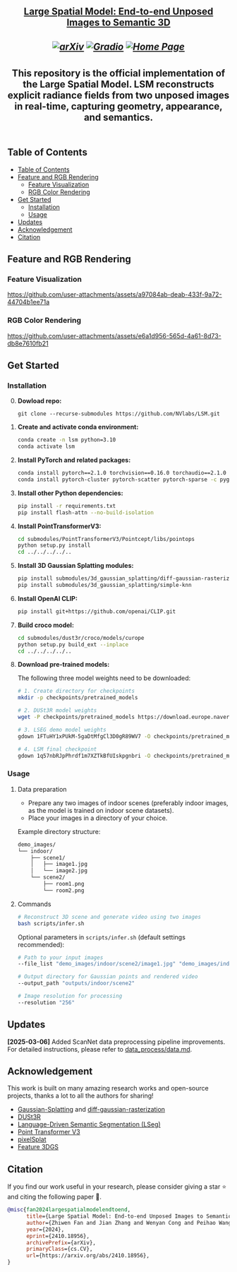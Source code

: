 <h2 align="center"> <a href="https://arxiv.org/abs/2410.18956"> Large Spatial Model: End-to-end Unposed Images to Semantic 3D

<h5 align="center">

[![arXiv](https://img.shields.io/badge/Arxiv-2403.20309-b31b1b.svg?logo=arXiv)](https://arxiv.org/abs/2410.18956)
[![Gradio](https://img.shields.io/badge/%F0%9F%A4%97%20Hugging%20Face-Spaces-blue)](https://huggingface.co/spaces/kairunwen/LSM)
[![Home Page](https://img.shields.io/badge/Project-Website-green.svg)](https://largespatialmodel.github.io/)

</h5>

<div align="center">
This repository is the official implementation of the Large Spatial Model.
LSM reconstructs explicit radiance fields from two unposed images in real-time, capturing geometry, appearance, and semantics.
</div>
<br>

## Table of Contents

- [Table of Contents](#table-of-contents)
- [Feature and RGB Rendering](#feature-and-rgb-rendering)
  - [Feature Visualization](#feature-visualization)
  - [RGB Color Rendering](#rgb-color-rendering)
- [Get Started](#get-started)
  - [Installation](#installation)
  - [Usage](#usage)
- [Updates](#updates)
- [Acknowledgement](#acknowledgement)
- [Citation](#citation)


## Feature and RGB Rendering

### Feature Visualization
https://github.com/user-attachments/assets/a97084ab-deab-433f-9a72-44704b1ee71a

### RGB Color Rendering
https://github.com/user-attachments/assets/e6a1d956-565d-4a61-8d73-db8e7610fb21

## Get Started

### Installation
0. **Dowload repo:**
   ````
   git clone --recurse-submodules https://github.com/NVlabs/LSM.git
   ````
1. **Create and activate conda environment:**
   ````bash
   conda create -n lsm python=3.10
   conda activate lsm
   ````

2. **Install PyTorch and related packages:**
   ````bash
   conda install pytorch==2.1.0 torchvision==0.16.0 torchaudio==2.1.0 pytorch-cuda=12.1 -c pytorch -c nvidia -y
   conda install pytorch-cluster pytorch-scatter pytorch-sparse -c pyg -y
   ````

3. **Install other Python dependencies:**
   ````bash
   pip install -r requirements.txt
   pip install flash-attn --no-build-isolation
   ````

4. **Install PointTransformerV3:**
   ````bash
   cd submodules/PointTransformerV3/Pointcept/libs/pointops
   python setup.py install
   cd ../../../../..
   ````

5. **Install 3D Gaussian Splatting modules:**
   ````bash
   pip install submodules/3d_gaussian_splatting/diff-gaussian-rasterization
   pip install submodules/3d_gaussian_splatting/simple-knn
   ````

6. **Install OpenAI CLIP:**
   ````bash
   pip install git+https://github.com/openai/CLIP.git
   ````

7. **Build croco model:**
   ````bash
   cd submodules/dust3r/croco/models/curope
   python setup.py build_ext --inplace
   cd ../../../../..
   ````

8. **Download pre-trained models:**

   The following three model weights need to be downloaded:

   ```bash
   # 1. Create directory for checkpoints
   mkdir -p checkpoints/pretrained_models

   # 2. DUSt3R model weights
   wget -P checkpoints/pretrained_models https://download.europe.naverlabs.com/ComputerVision/DUSt3R/DUSt3R_ViTLarge_BaseDecoder_512_dpt.pth

   # 3. LSEG demo model weights
   gdown 1FTuHY1xPUkM-5gaDtMfgCl3D0gR89WV7 -O checkpoints/pretrained_models/demo_e200.ckpt

   # 4. LSM final checkpoint
   gdown 1q57nbRJpPhrdf1m7XZTkBfUIskpgnbri -O checkpoints/pretrained_models/checkpoint-final.pth
   ```

### Usage
1. Data preparation
   - Prepare any two images of indoor scenes (preferably indoor images, as the model is trained on indoor scene datasets).
   - Place your images in a directory of your choice.

   Example directory structure:
   ````bash
   demo_images/
   └── indoor/
       ├── scene1/
       │   ├── image1.jpg
       │   └── image2.jpg
       └── scene2/
           ├── room1.png
           └── room2.png
   ````

2. Commands
   ````bash
   # Reconstruct 3D scene and generate video using two images
   bash scripts/infer.sh
   ````

   Optional parameters in `scripts/infer.sh` (default settings recommended):
   ```bash
   # Path to your input images
   --file_list "demo_images/indoor/scene2/image1.jpg" "demo_images/indoor/scene2/image2.jpg"

   # Output directory for Gaussian points and rendered video
   --output_path "outputs/indoor/scene2"

   # Image resolution for processing
   --resolution "256"
   ```

## Updates

**[2025-03-06]** Added ScanNet data preprocessing pipeline improvements. For detailed instructions, please refer to [data_process/data.md](data_process/data.md).

## Acknowledgement

This work is built on many amazing research works and open-source projects, thanks a lot to all the authors for sharing!

- [Gaussian-Splatting](https://github.com/graphdeco-inria/gaussian-splatting) and [diff-gaussian-rasterization](https://github.com/graphdeco-inria/diff-gaussian-rasterization)
- [DUSt3R](https://github.com/naver/dust3r)
- [Language-Driven Semantic Segmentation (LSeg)](https://github.com/isl-org/lang-seg)
- [Point Transformer V3](https://github.com/Pointcept/PointTransformerV3)
- [pixelSplat](https://github.com/dcharatan/pixelsplat)
- [Feature 3DGS](https://github.com/ShijieZhou-UCLA/feature-3dgs)

## Citation
If you find our work useful in your research, please consider giving a star :star: and citing the following paper :pencil:.

```bibTeX
@misc{fan2024largespatialmodelendtoend,
      title={Large Spatial Model: End-to-end Unposed Images to Semantic 3D},
      author={Zhiwen Fan and Jian Zhang and Wenyan Cong and Peihao Wang and Renjie Li and Kairun Wen and Shijie Zhou and Achuta Kadambi and Zhangyang Wang and Danfei Xu and Boris Ivanovic and Marco Pavone and Yue Wang},
      year={2024},
      eprint={2410.18956},
      archivePrefix={arXiv},
      primaryClass={cs.CV},
      url={https://arxiv.org/abs/2410.18956},
}
```
